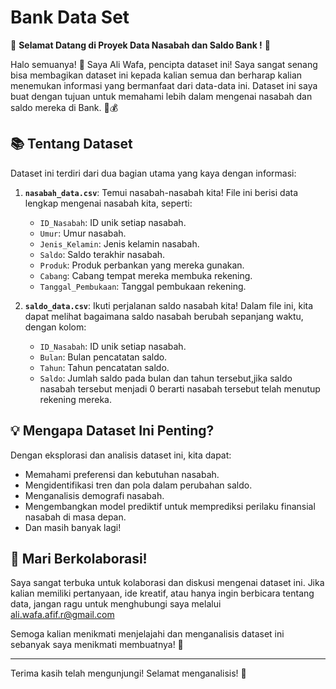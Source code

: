 # Bank Data Set

🎉 **Selamat Datang di Proyek Data Nasabah dan Saldo Bank !** 🎉

Halo semuanya! 👋 Saya Ali Wafa, pencipta dataset ini! Saya sangat senang bisa membagikan dataset ini kepada kalian semua dan berharap kalian menemukan informasi yang bermanfaat dari data-data ini. Dataset ini saya buat dengan tujuan untuk memahami lebih dalam mengenai nasabah dan saldo mereka di Bank. 🏦💰

## 📚 **Tentang Dataset**
Dataset ini terdiri dari dua bagian utama yang kaya dengan informasi:
1. **`nasabah_data.csv`**: Temui nasabah-nasabah kita! File ini berisi data lengkap mengenai nasabah kita, seperti:
   - `ID_Nasabah`: ID unik setiap nasabah.
   - `Umur`: Umur nasabah.
   - `Jenis_Kelamin`: Jenis kelamin nasabah.
   - `Saldo`: Saldo terakhir nasabah.
   - `Produk`: Produk perbankan yang mereka gunakan.
   - `Cabang`: Cabang tempat mereka membuka rekening.
   - `Tanggal_Pembukaan`: Tanggal pembukaan rekening.

2. **`saldo_data.csv`**: Ikuti perjalanan saldo nasabah kita! Dalam file ini, kita dapat melihat bagaimana saldo nasabah berubah sepanjang waktu, dengan kolom:
   - `ID_Nasabah`: ID unik setiap nasabah.
   - `Bulan`: Bulan pencatatan saldo.
   - `Tahun`: Tahun pencatatan saldo.
   - `Saldo`: Jumlah saldo pada bulan dan tahun tersebut,jika saldo nasabah tersebut menjadi 0 berarti nasabah tersebut telah menutup rekening mereka.

## 💡 **Mengapa Dataset Ini Penting?**
Dengan eksplorasi dan analisis dataset ini, kita dapat:
   - Memahami preferensi dan kebutuhan nasabah.
   - Mengidentifikasi tren dan pola dalam perubahan saldo.
   - Menganalisis demografi nasabah.
   - Mengembangkan model prediktif untuk memprediksi perilaku finansial nasabah di masa depan.
   - Dan masih banyak lagi!

## 🤝 **Mari Berkolaborasi!**
Saya sangat terbuka untuk kolaborasi dan diskusi mengenai dataset ini. Jika kalian memiliki pertanyaan, ide kreatif, atau hanya ingin berbicara tentang data, jangan ragu untuk menghubungi saya melalui ali.wafa.afif.r@gmail.com 

Semoga kalian menikmati menjelajahi dan menganalisis dataset ini sebanyak saya menikmati membuatnya! 🌟

---

Terima kasih telah mengunjungi! Selamat menganalisis! 🚀
